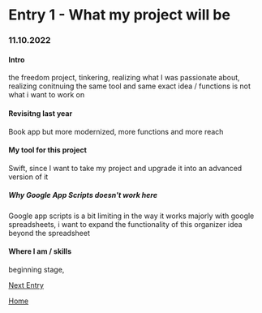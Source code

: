 # Entry 1 - What my project will be
### 11.10.2022

#### Intro
the freedom project, tinkering, realizing what I was passionate about, realizing conitnuing the same tool and same exact idea / functions is not what i want to work on
#### Revisitng last year
Book app but more modernized, more functions and more reach 
#### My tool for this project
Swift, since I want to take my project and upgrade it into an advanced version of it
##### Why Google App Scripts doesn't work here
Google app scripts is a bit limiting in the way it works majorly with google spreadsheets, i want to expand the functionality of this organizer idea beyond the spreadsheet
#### Where I am / skills
beginning stage, 






[Next Entry](entry02.md)

[Home](../README.md)

